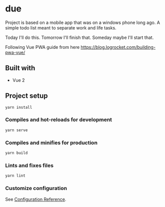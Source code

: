 # due

Project is based on a mobile app that was on a windows phone long ago. A simple todo list meant to separate work and life tasks.

Today I'll do this.
Tomorrow I'll finish that.
Someday maybe I'll start that.

Following Vue PWA guide from here https://blog.logrocket.com/building-pwa-vue/

## Built with

- Vue 2

## Project setup
```
yarn install
```

### Compiles and hot-reloads for development
```
yarn serve
```

### Compiles and minifies for production
```
yarn build
```

### Lints and fixes files
```
yarn lint
```

### Customize configuration
See [Configuration Reference](https://cli.vuejs.org/config/).
